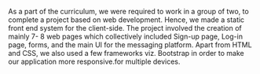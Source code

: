 As a part of the curriculum, we were required to work in a group of two, to complete a project based on web development. Hence, we made a static front end system for the client-side. The project involved the creation of mainly 7- 8 web pages which collectively included Sign-up page, Log-in page, forms, and the main UI for the messaging platform. Apart from HTML and CSS, we also used a few frameworks viz. Bootstrap in order to make our application more responsive.for multiple devices.
